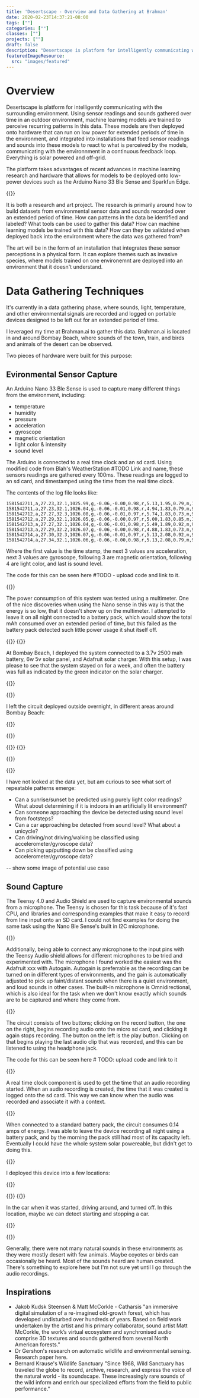 ```yaml
---
title: 'Desertscape - Overview and Data Gathering at Brahman'
date: 2020-02-23T14:37:21-08:00
tags: [""]
categories: [""]
classes: [""]
projects: [""]
draft: false
description: "Desertscape is platform for intelligently communicating with the surrounding environment."
featuredImageResource:
  src: "images/featured"
---
```


<!--show video of dropping sound sensor -->

# Overview

Desertscape is platform for intelligently communicating with the surrounding environment.  Using sensor readings and sounds gathered over time in an outdoor environment, machine learning models are trained to perceive recurring patterns in this data.  These models are then deployed onto hardware that can run on low power for extended periods of time in the environment, and integrated into installations that feed sensor readings and sounds into these models to react to what is perceived by the models, communicating with the environnment in a continuous feedback loop.  Everything is solar powered and off-grid.

The platform takes advantages of recent advances in machine learning research and hardware that allows for models to be deployed onto low-power devices such as the Arduino Nano 33 Ble Sense and Sparkfun Edge.

{{<fullsizeimage src="images/environmentalInDesert.jpg">}}

It is both a research and art project.  The research is primarily around how to build datasets from environmental sensor data and sounds recorded over an extended period of time.  How can patterns in the data be identified and labeled?  What tools can be used to gather this data?  How can machine learning models be trained with this data?  How can they be validated when deployed back into the environment where the data was gathered from?

The art will be in the form of an installation that integrates these sensor perceptions in a physical form.  It can explore themes such as invasive species, where models trained on one environemnt are deployed into an environment that it doesn't understand.  

<!--show image of charts-->

<!--show image of sounds gathered over a long period of time.-->

# Data Gathering Techniques

It's currently in a data gathering phase, where sounds, light, temperature, and other environmental signals are recorded and logged on portable devices designed to be left out for an extended period of time.

I leveraged my time at Brahman.ai to gather this data.  Brahman.ai is located in and around Bombay Beach, where sounds of the town, train, and birds and animals of the desert can be observed.  

Two pieces of hardware were built for this purpose:

## Evironmental Sensor Capture

An Arduino Nano 33 Ble Sense is used to capture many different things from the environment, including:

* temperature
* humidity  
* pressure 
* acceleration
* gyroscope
* magnetic orientation
* light color & intensity
* sound level

The Arduino is connected to a real time clock and an sd card.  Using modified code from Blah's WeatherStation #TODO Link and name, these sensors readings are gathered every 100ms.  These readings are logged to an sd card, and timestamped using the time from the real time clock.

The contents of the log file looks like:
```
1581542711,a,27.23,32.1,1025.99,g,-0.06,-0.00,0.98,r,5.13,1.95,0.79,m,100.4,54.5,-33.1,l,7,4,4,10,n,134
1581542711,a,27.23,32.1,1026.04,g,-0.06,-0.01,0.98,r,4.94,1.83,0.79,m,99.8,54.6,-32.4,l,7,5,4,10,n,131
1581542712,a,27.27,32.3,1026.08,g,-0.06,-0.01,0.97,r,5.74,1.83,0.73,m,99.8,54.4,-34.0,l,7,4,4,9,n,142
1581542712,a,27.29,32.1,1026.05,g,-0.06,-0.00,0.97,r,5.00,1.83,0.85,m,100.4,54.4,-33.7,l,7,4,4,10,n,137
1581542713,a,27.27,32.1,1026.04,g,-0.06,-0.01,0.98,r,5.49,1.89,0.92,m,99.7,53.9,-33.2,l,7,5,4,10,n,167
1581542713,a,27.29,32.2,1026.07,g,-0.06,-0.00,0.98,r,4.88,1.83,0.73,m,99.7,54.3,-32.2,l,7,5,4,10,n,139
1581542714,a,27.30,32.3,1026.07,g,-0.06,-0.01,0.97,r,5.13,2.08,0.92,m,99.4,54.9,-31.7,l,7,5,4,10,n,139
1581542714,a,27.34,32.1,1026.06,g,-0.06,-0.00,0.98,r,5.13,2.08,0.79,m,99.1,54.2,-32.1,l,7,4,4,9,n,126
```

Where the first value is the time stamp, the next 3 values are acceleration, next 3 values are gyroscope, following 3 are magnetic orientation, following 4 are light color, and last is sound level.

The code for this can be seen here #TODO - upload code and link to it.

{{<fullsizeimage src="images/environmentalLogger">}}

The power consumption of this system was tested using a multimeter.  One of the nice discoveries when using the Nano sense in this way is that the energy is so low, that it doesn't show up on the multimeter.  I attempted to leave it on all night connected to a battery pack, which would show the total mAh consumed over an extended period of time, but this failed as the battery pack detected such little power usage it shut itself off.

{{<fullsizeimage src="images/environmentalWithPowerTest" caption="Testing out power usage of the environmental logger">}}
{{<fullsizeimage src="images/environmentalPowerUsage" caption="The power usage is so small, it does not show up on the multimeter">}}

At Bombay Beach, I deployed the system connected to a 3.7v 2500 mah battery, 6w 5v solar panel, and Adafruit solar charger.  With this setup, I was please to see that the system stayed on for a week, and often the battery was full as indicated by the green indicator on the solar charger.

{{<fullsizeimage src="images/environmentalInDesertOverview.jpg">}}

{{<fullsizeimage src="images/fully" caption="The solar charge controller's green light indicates that the battery is fully charged.  This would usually happen within an hour after the sunrise occured in the morning.">}}

I left the circuit deployed outside overnight, in different areas around Bombay Beach:

{{<fullsizeimage src="images/environmentalAtChatsubo" caption="the yard of Chatsubo for a few nights.">}}

{{<fullsizeimage src="images/environmentalInDesert.jpg" caption="the desert area right outside the border of Bombay Beach.">}}

{{<fullsizeimage src="images/environmentalOnMars.jpg">}}
{{<fullsizeimage src="images/environmentalOnMars2.jpg" caption="A tire on Mars, where it at for 4 days without turning off.">}}

{{<fullsizeimage src="images/environmentalAtJoshuaTree.jpg" caption="A rock ledge in Joshua Tree overnight.">}}

{{<fullsizeimage src="images/environmentalInCar" caption="In the car as I drove around, both on normal roads and 4x4ing offroad.">}}

I have not looked at the data yet, but am curious to see what sort of repeatable patterns emerge:

* Can a sunrise/sunset be predicted using purely light color readings?  What about determining if it is indoors in an artificially lit environment?
* Can someone approaching the device be detected using sound level from footsteps?
* Can a car approaching be detected from sound level?  What about a unicycle?
* Can driving/not driving/walking be classified using accelerometer/gyroscope data?
* Can picking up/putting down be classified using accelerometer/gyroscope data?

-- show some image of potential use case

## Sound Capture

The Teensy 4.0 and Audio Shield are used to capture environmental sounds from a microphone.  The Teensy is chosen for this task because of it's fast CPU, and libraries and corresponding examples that make it easy to record from line input onto an SD card.  I could not find examples for doing the same task using the Nano Ble Sense's built in I2C microphone.  

{{<fullsizeimage src="images/audioZoomed">}}

Additionally, being able to connect any microphone to the input pins with the Teensy Audio shield allows for different microphones to be tried and experimented with.  The microphone I found worked the easiest was the Adafruit xxx with Autogain.  Autogain is preferrable as the recording can be turned on in different types of environments, and the gain is automatically adjusted to pick up faint/distant sounds when there is a quiet environment, and loud sounds in other cases. The built-in microphone is Omnidirectional, which is also ideal for the task when we don't know exactly which sounds are to be captured and where they come from.

{{<fullsizeimage src="images/teensyRecorder">}}

The circuit consists of two buttons; clicking on the record button, the one on the right, begins recording audio onto the micro sd card, and clicking it again stops recording.  The button on the left is the play button. Clicking on that begins playing the last audio clip that was recorded, and this can be listened to using the headphone jack.

The code for this can be seen here # TODO: upload code and link to it

{{<fullsizeimage src="images/testingOutSounds" caption="Listening to the recorded audio.">}}

A real time clock component is used to get the time that an audio recording started.  When an audio recording is created, the time that it was created is logged onto the sd card.  This way we can know when the audio was recorded and associate it with a context.

{{<fullsizeimage src="images/soundPowerUsage" caption="The field audio recorder uses 0.14A" >}}

When connected to a standard battery pack, the circuit consumes 0.14 amps of energy.  I was able to leave the device recording all night using a  battery pack, and by the morning the pack still had most of its capacity left.  Eventually I could have the whole system solar powereable, but didn't get to doing this.

{{<fullsizeimage src="images/soundWithBatteryPack" caption="Powering the field audio recorder with an Ankler 10000 mAh battery pack.  At 0.14a of usage, this can stay on for a long time!  The limiting factor would be storage on the 32 gb micro sd card.">}}

I deployed this device into a few locations:

{{<fullsizeimage src="images/soundInDesert" caption="The desert area right outside bombay beach;  in this location, a train can be heard in the distance, different types of birds can be heard, as well as cars approaching.">}}

{{<fullsizeimage src="images/soundInJoshuaTree2">}}
{{<fullsizeimage src="images/soundJoshuaTree.jpg" caption="A remote area of Joshua tree;  although it was pretty quiet, I'm curious to hear what was captured overnight.">}}

In the car when it was started, driving around, and turned off.  In this location, maybe we can detect starting and stopping a car.

{{<fullsizeimage src="images/soundOnTrainTracks" caption="Right by train tracks.  I'm curious to hear what the recording sounded like when the train rolls by.">}}

{{<fullsizeimage src="images/audioInDesertProtected" caption="Audio recorder protected by some found broken porcelain.">}}



Generally, there were not many natural sounds in these environments as they were mostly desert with few animals.  Maybe coyotes or birds can occasionally be heard.   Most of the sounds heard are human created.  There's something to explore here but I'm not sure yet until I go through the audio recordings.


## Inspirations
* Jakob Kudsk Steensen & Matt McCorkle - Catharsis "an immersive digital simulation of a re-imagined old-growth forest, which has developed undisturbed over hundreds of years. Based on field work undertaken by the artist and his primary collaborator, sound artist Matt McCorkle, the work’s virtual ecosystem and synchronised audio comprise 3D textures and sounds gathered from several North American forests."
* Dr Gershon's research on automatic wildlife and environmental sensing.  Research paper here.
* Bernard Krause's Wildlife Sanctuary "Since 1968, Wild Sanctuary has traveled the globe to record, archive, research, and express the voice of the natural world - its soundscape. These increasingly rare sounds of the wild inform and enrich our specialized efforts from the field to public performance."